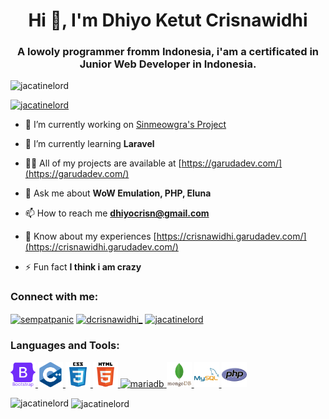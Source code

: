 <h1 align="center">Hi 👋, I'm Dhiyo Ketut Crisnawidhi</h1>
<h3 align="center">A lowoly programmer fromm Indonesia, i'am a certificated in Junior Web Developer in Indonesia.</h3>

<p align="left"> <img src="https://komarev.com/ghpvc/?username=jacatinelord&label=Profile%20views&color=0e75b6&style=flat" alt="jacatinelord" /> </p>

<p align="left"> <a href="https://github.com/ryo-ma/github-profile-trophy"><img src="https://github-profile-trophy.vercel.app/?username=jacatinelord" alt="jacatinelord" /></a> </p>

- 🔭 I’m currently working on [Sinmeowgra's Project](https://sinmeowgra.com/)

- 🌱 I’m currently learning **Laravel**

- 👨‍💻 All of my projects are available at [https://garudadev.com/](https://garudadev.com/)

- 💬 Ask me about **WoW Emulation, PHP, Eluna**

- 📫 How to reach me **dhiyocrisn@gmail.com**

- 📄 Know about my experiences [https://crisnawidhi.garudadev.com/](https://crisnawidhi.garudadev.com/)

- ⚡ Fun fact **I think i am crazy**

<h3 align="left">Connect with me:</h3>
<p align="left">
<a href="https://fb.com/sempatpanic" target="blank"><img align="center" src="https://raw.githubusercontent.com/rahuldkjain/github-profile-readme-generator/master/src/images/icons/Social/facebook.svg" alt="sempatpanic" height="30" width="40" /></a>
<a href="https://instagram.com/dcrisnawidhi_" target="blank"><img align="center" src="https://raw.githubusercontent.com/rahuldkjain/github-profile-readme-generator/master/src/images/icons/Social/instagram.svg" alt="dcrisnawidhi_" height="30" width="40" /></a>
<a href="https://www.youtube.com/c/jacatinelord" target="blank"><img align="center" src="https://raw.githubusercontent.com/rahuldkjain/github-profile-readme-generator/master/src/images/icons/Social/youtube.svg" alt="jacatinelord" height="30" width="40" /></a>
</p>

<h3 align="left">Languages and Tools:</h3>
<p align="left"> <a href="https://getbootstrap.com" target="_blank" rel="noreferrer"> <img src="https://raw.githubusercontent.com/devicons/devicon/master/icons/bootstrap/bootstrap-plain-wordmark.svg" alt="bootstrap" width="40" height="40"/> </a> <a href="https://www.w3schools.com/cpp/" target="_blank" rel="noreferrer"> <img src="https://raw.githubusercontent.com/devicons/devicon/master/icons/cplusplus/cplusplus-original.svg" alt="cplusplus" width="40" height="40"/> </a> <a href="https://www.w3schools.com/css/" target="_blank" rel="noreferrer"> <img src="https://raw.githubusercontent.com/devicons/devicon/master/icons/css3/css3-original-wordmark.svg" alt="css3" width="40" height="40"/> </a> <a href="https://www.w3.org/html/" target="_blank" rel="noreferrer"> <img src="https://raw.githubusercontent.com/devicons/devicon/master/icons/html5/html5-original-wordmark.svg" alt="html5" width="40" height="40"/> </a> <a href="https://mariadb.org/" target="_blank" rel="noreferrer"> <img src="https://www.vectorlogo.zone/logos/mariadb/mariadb-icon.svg" alt="mariadb" width="40" height="40"/> </a> <a href="https://www.mongodb.com/" target="_blank" rel="noreferrer"> <img src="https://raw.githubusercontent.com/devicons/devicon/master/icons/mongodb/mongodb-original-wordmark.svg" alt="mongodb" width="40" height="40"/> </a> <a href="https://www.mysql.com/" target="_blank" rel="noreferrer"> <img src="https://raw.githubusercontent.com/devicons/devicon/master/icons/mysql/mysql-original-wordmark.svg" alt="mysql" width="40" height="40"/> </a> <a href="https://www.php.net" target="_blank" rel="noreferrer"> <img src="https://raw.githubusercontent.com/devicons/devicon/master/icons/php/php-original.svg" alt="php" width="40" height="40"/> </a> </p>

<p><img align="left" src="https://github-readme-stats.vercel.app/api/top-langs?username=jacatinelord&show_icons=true&locale=en&layout=compact" alt="jacatinelord" /></p>

<p>&nbsp;<img align="center" src="https://github-readme-stats.vercel.app/api?username=jacatinelord&show_icons=true&locale=en" alt="jacatinelord" /></p>
